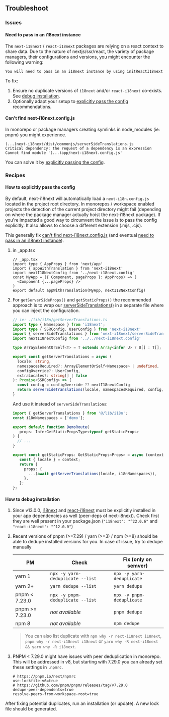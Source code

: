 ## Troubleshoot

### Issues

#### Need to pass in an i18next instance

The `next-i18next` / `react-i18next` packages are relying on a react context to
share data. Due to the nature of nextjs/ssr/react, the variety of package managers,
their configurations and versions, you might encounter the following warning:

```
You will need to pass in an i18next instance by using initReactI18next
```

To fix:

1. Ensure no duplicate versions of `ì18next` and/or `react-i18next` co-exists. See [debug installation](#how-to-debug-installation).
2. Optionally adapt your setup to [explicitly pass the config](#how-to-explicitly-pass-the-config) recommendations.

#### Can't find next-i18next.config.js

In monorepo or package managers creating symlinks in node_modules (ie: pnpm) you
might experience.

```
(...)next-i18next/dist/commonjs/serverSideTranslations.js
Critical dependency: the request of a dependency is an expression
Cannot find module '(...)app/next-i18next.config.js'
```

You can solve it by [explicitly passing the config](#how-to-explicitly-pass-the-config).

### Recipes

#### How to explicitly pass the config

By default, next-i18next will automatically load a `next-i18n.config.js` located in the project root
directory. In monorepos / workspace enabled projects the detection of the current project directory
might fail (depending on where the package manager actually hoist the next-i18next package). If you're impacted
a good way to circumvent the issue is to pass the config explicitly. It also allows
to choose a different extension (.mjs, .cjs).

This generally fix [can't find next-i18next.config.js](#cant-find-next-i18nextconfigjs) (and eventual [need to pass in an i18next instance](#need-to-pass-in-an-i18next-instance)).

1. in _app.tsx

   ```tsx
   // _app.tsx
   import type { AppProps } from 'next/app'
   import { appWithTranslation } from 'next-i18next'
   import nextI18NextConfig from '../next-i18next.config'
   const MyApp = ({ Component, pageProps }: AppProps) => (
     <Component {...pageProps} />
   )
   export default appWithTranslation(MyApp, nextI18NextConfig)
   ```

2. For `getServerSideProps()` and `getStaticProps()` the recommended approach is
   to wrap our [serverSideTranslations()](https://github.com/i18next/next-i18next/blob/master/src/serverSideTranslations.ts) in a separate file where you can inject the
   configuration.

   ```typescript
   // ie: ./lib/i18n/getServerTranslations.ts
   import type { Namespace } from 'i18next';
   import type { SSRConfig, UserConfig } from 'next-i18next'
   import { serverSideTranslations } from 'next-i18next/serverSideTranslations'
   import nextI18nextConfig from '../../next-i18next.config'

   type ArrayElementOrSelf<T> = T extends Array<infer U> ? U[] : T[];

   export const getServerTranslations = async (
     locale: string,
     namespacesRequired?: ArrayElementOrSelf<Namespace> | undefined,
     configOverride?: UserConfig,
     extraLocales?: string[] | false
   ): Promise<SSRConfig> => {
     const config = configOverride ?? nextI18nextConfig
     return serverSideTranslations(locale, namespacesRequired, config,  extraLocales)
   }
   ```

   And use it instead of `serverSideTranslations`:

   ```typescript
   import { getServerTranslations } from '@/lib/i18n';
   const i18nNamespaces = ['demo'];

   export default function DemoRoute(
      props: InferGetStaticPropsType<typeof getStaticProps>
   ) {
     // ...
   }

   export const getStaticProps: GetStaticProps<Props> = async (context) => {
      const { locale } = context;
      return {
        props: {
          ...(await getServerTranslations(locale, i18nNamespaces)),
        },
      };
   };
   ```

#### How to debug installation

1. Since v13.0.0, [i18next](https://github.com/i18next/i18next) and [react-i18next](https://github.com/i18next/react-i18next)
   must be explicitly installed in your app dependencies as well (peer-deps of next-i8next). Check first they are well present
   in your package.json (`"i18next": "^22.0.6"` and `"react-i18next": "^12.0.0"`)


2. Recent versions of pnpm (>=7.29) / yarn (>=3) / npm (>=8) should be able to dedupe installed versions for you.
   In case of issue, try to dedupe manually

   | PM             | Check                            | Fix (only on semver)      |
   |----------------|----------------------------------|---------------------------|
   | yarn 1         | `npx -y yarn-deduplicate --list` | `npx -y yarn-deduplicate` |
   | yarn 2+        | `yarn dedupe --list`             | `yarn dedupe`             |
   | pnpm < 7.23.0  | `npx -y pnpm-deduplicate --list` | `npx -y pnpm-deduplicate` |
   | pnpm >= 7.23.0 | _not available_                  | `pnpm dedupe`             |
   | npm 8          | _not available_                  | `npm dedupe`              |

   > You can also list duplicate with `npm why -r next-i18next i18next`, `pnpm why -r next-i18next i18next`
   > or `yarn why -R next-i18next && yarn why -R i18next`.

3. PNPM < 7.29.0 might have issues with peer deduplication in monorepo. This will be addressed in v8, but
   starting with 7.29.0 you can already set these settings in `.npmrc`.

   ```
   # https://pnpm.io/next/npmrc
   use-lockfile-v6=true
   # https://github.com/pnpm/pnpm/releases/tag/v7.29.0
   dedupe-peer-dependents=true
   resolve-peers-from-workspace-root=true
   ```

After fixing potential duplicates, run an installation (or update). A new lock file should be generated.

